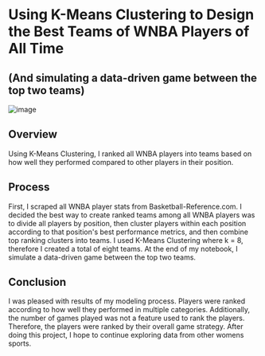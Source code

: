# Using K-Means Clustering to Design the Best Teams of WNBA Players of All Time
## (And simulating a data-driven game between the top two teams)

![image](https://cdn-images-1.medium.com/max/2400/1*aXggnBMsODmD-lheAuNT4w.png)

## Overview
Using K-Means Clustering, I ranked all WNBA players into teams based on how well they performed compared to other players in their position. 

## Process
First, I scraped all WNBA player stats from Basketball-Reference.com. I decided the best way to create ranked teams among all WNBA players was to divide all players by position, then cluster players within each position according to that position's best performance metrics, and then combine top ranking clusters into teams. I used K-Means Clustering where k = 8, therefore I created a total of eight teams. At the end of my notebook, I simulate a data-driven game between the top two teams. 

## Conclusion
I was pleased with results of my modeling process. Players were ranked according to how well they performed in multiple categories. Additionally, the number of games played was not a feature used to rank the players. Therefore, the players were ranked by their overall game strategy. After doing this project, I hope to continue exploring data from other womens sports.  
